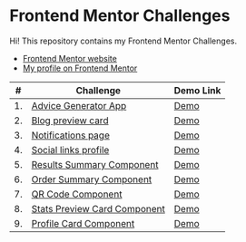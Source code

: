 # Frontend Mentor Challenges

Hi! This repository contains my Frontend Mentor Challenges.

- [Frontend Mentor website](https://www.frontendmentor.io/home)
- [My profile on Frontend Mentor](https://www.frontendmentor.io/profile/kezigoo)

| #   | Challenge                                                    | Demo Link                                                                                |
| --- | ------------------------------------------------------------ | ---------------------------------------------------------------------------------------- |
| 1.  | [Advice Generator App](advice-generator-app)                 | [Demo](https://kezigoo.github.io/frontendmentor-challenges/advice-generator-app/)        |
| 2.  | [Blog preview card](blog-preview-card)                       | [Demo](https://kezigoo.github.io/frontendmentor-challenges/blog-preview-card)            |
| 3.  | [Notifications page](notifications-page)                     | [Demo](https://kezigoo.github.io/frontendmentor-challenges/notifications-page)           |
| 4.  | [Social links profile](social-links-profile)                 | [Demo](https://kezigoo.github.io/frontendmentor-challenges/social-links-profile)         |
| 5.  | [Results Summary Component](results-summary-component)       | [Demo](https://kezigoo.github.io/frontendmentor-challenges/results-summary-component)    |
| 6.  | [Order Summary Component](order-summary-component)           | [Demo](https://kezigoo.github.io/frontendmentor-challenges/order-summary-component)      |
| 7.  | [QR Code Component](qr-code-component)                       | [Demo](https://kezigoo.github.io/frontendmentor-challenges/qr-code-component)            |
| 8.  | [Stats Preview Card Component](stats-preview-card-component) | [Demo](https://kezigoo.github.io/frontendmentor-challenges/stats-preview-card-component) |
| 9.  | [Profile Card Component](profile-card-component)             | [Demo](https://kezigoo.github.io/frontendmentor-challenges/profile-card-component)       |
